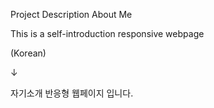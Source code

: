 Project Description About Me


This is a self-introduction responsive webpage

(Korean)

↓

자기소개 반응형 웹페이지 입니다.